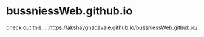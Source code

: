 # bussniessWeb.github.io
check out this.....https://akshayghadavale.github.io/bussniessWeb.github.io/

